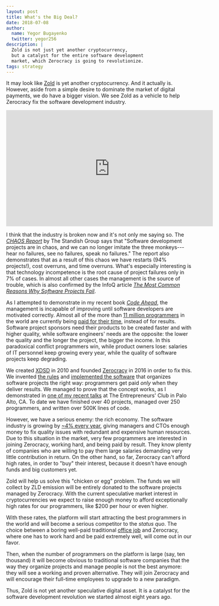 ```yaml
---
layout: post
title: What's the Big Deal?
date: 2018-07-08
author:
  name: Yegor Bugayenko
  twitter: yegor256
description: |
  Zold is not just yet another cryptocurrency,
  but a catalyst for the entire software development
  market, which Zerocracy is going to revolutionize.
tags: strategy
---
```


It may look like [Zold](http://www.zold.io) is yet another cryptocurrency.
And it actually is.
However, aside from a simple desire to dominate the market of digital payments, we do have a bigger vision.
We see Zold as a vehicle to help Zerocracy fix the software development industry.

<!--more-->

<iframe style="width:560px;height:315px;" src="https://www.youtube.com/embed/5A9uBwMow0M" frameborder="0" allow="accelerometer; autoplay; encrypted-media; gyroscope; picture-in-picture" allowfullscreen></iframe>

I think that the industry is broken now and it's not only me saying so.
The [_CHAOS Report_](https://www.projectsmart.co.uk/white-papers/chaos-report.pdf)
by The Standish Group says that "Software development projects
are in chaos, and we can no longer imitate the three monkeys---hear no failures,
see no failures, speak no failures." The report also demonstrates that as a
result of this chaos we have restarts (94% projects!), cost overruns, and time
overruns. What's especially interesting is that technology incompetence is
the root cause of project failures only in 7% of cases. In almost all other cases
the management is the source of trouble, which is also confirmed by the InfoQ article
[_The Most Common Reasons Why Software Projects Fail_](https://www.infoq.com/articles/software-failure-reasons).

As I attempted to demonstrate in my recent book [_Code Ahead_](https://www.yegor256.com/code-ahead.html),
the management is incapable of improving until software developers
are motivated correctly. Almost all of the more than
[11 million programmers](https://www.infoq.com/news/2014/01/IDC-software-developers)
in the world are currently being [paid for their time](https://www.yegor256.com/2015/07/21/hourly-pay-modern-slavery.html),
instead of for results.
Software project sponsors need their products to be created faster and with
higher quality, while software engineers' needs are the opposite:
the lower the quality and the longer the project, the bigger the income.
In this paradoxical conflict programmers win, while product owners lose:
salaries of IT personnel keep growing every year,
while the quality of software projects keep degrading.

We created [XDSD](https://www.xdsd.org) in 2010 and founded [Zerocracy](https://www.zerocracy.clm)
in 2016 in order to fix this. We invented [the rules](http://www.zerocracy.com/policy.html) and
[implemented the software](https://www.yegor256.com/2018/03/21/zerocracy-announcement.html) that
organizes software projects the right way: programmers get paid _only_ when
they deliver results. We managed to prove
that the concept works, as I demonstrated in
[one of my recent talks](https://www.youtube.com/watch?v=qRZYJGYdrwk)
at The Entrepreneurs' Club in Palo Alto, CA. To date we have finished over 40 projects,
managed over 250 programmers, and written over 500K lines of code.

However, we have a serious enemy: the rich economy. The software industry is growing
by [~4% every year](https://www.morganstanley.com/ideas/software-sector-growth),
giving managers and CTOs enough money to fix quality
issues with redundant and expensive human resources. Due to this
situation in the market, very few programmers are interested in joining
Zerocracy, working hard, and being paid by result. They know plenty of companies
who are willing to pay them large salaries demanding very little contribution in return.
On the other hand, so far, Zerocracy can't afford high rates, in order to
"buy" their interest, because it doesn't have enough funds and big customers yet.

Zold will help us solve this "chicken or egg" problem.
The funds we will collect by ZLD emission will be entirely donated to the
software projects managed by Zerocracy. With the current speculative
market interest in cryptocurrencies we expect to raise enough money
to afford exceptionally high rates for our programmers, like $200 per hour or even higher.

With these rates, the platform will start attracting the best programmers in
the world and will become a serious competitor to the _status quo_.
The choice between a boring well-paid traditional [office job](https://www.yegor256.com/2015/10/06/how-to-be-good-office-slave.html)
and Zerocracy, where one has to work hard and be paid extremely well,
will come out in our favor.

Then, when the number of programmers on the platform is large (say, ten thousand)
it will become obvious to traditional software companies that the way
they organize projects and manage people is not the best anymore:
they will see a working and proven alternative. They will join Zerocracy and will
encourage their full-time employees to upgrade to a new paradigm.

Thus, Zold is not yet another speculative digital asset.
It is a catalyst for the software development revolution
we started almost eight years ago.
